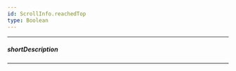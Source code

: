 ```yaml
---
id: ScrollInfo.reachedTop
type: Boolean
---
```

---
##### shortDescription
<!-- Description goes here -->

---
<!-- Description goes here -->